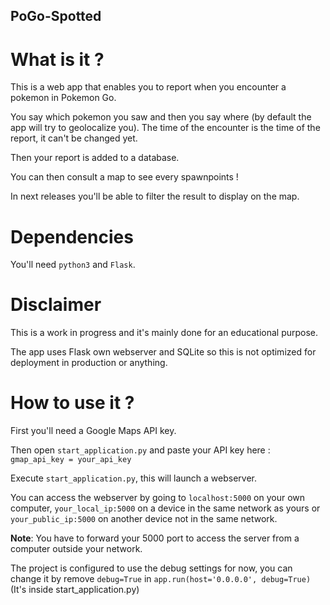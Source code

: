PoGo-Spotted
-------------

What is it ?
============

This is a web app that enables you to report when you encounter a
pokemon in Pokemon Go.

You say which pokemon you saw and then you say where (by default the
app will try to geolocalize you). The time of the encounter is the time
of the report, it can't be changed yet.

Then your report is added to a database.

You can then consult a map to see every spawnpoints !

In next releases you'll be able to filter the result to display on the map.

Dependencies
==============

You'll need `python3` and `Flask`.

Disclaimer
==========

This is a work in progress and it's mainly done for an educational
purpose.

The app uses Flask own webserver and SQLite so this is not optimized
for deployment in production or anything.

How to use it ?
=================

First you'll need a Google Maps API key.

Then open `start_application.py` and paste your API key here :
`gmap_api_key = your_api_key`

Execute `start_application.py`, this will launch a webserver.

You can access the webserver by going to `localhost:5000` on your own
computer, `your_local_ip:5000` on a device in the same network
as yours or `your_public_ip:5000` on another device not in the same
network.

**Note**: You have to forward your 5000 port to access the server from a computer outside your network.

The project is configured to use the debug settings for now, you can
change it by remove `debug=True` in `app.run(host='0.0.0.0', debug=True)` (It's inside start_application.py)
